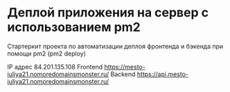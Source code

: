 # Деплой приложения на сервер с использованием pm2

Стартеркит проекта по автоматизации деплоя фронтенда и бэкенда при помощи pm2 (pm2 deploy)

IP адрес 84.201.135.108
Frontend https://mesto-iuliya21.nomoredomainsmonster.ru/
Backend https://api.mesto-iuliya21.nomoredomainsmonster.ru/
